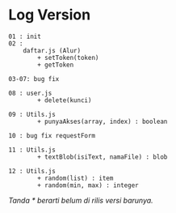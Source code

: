 # Log Version

```
01 : init
02 :
    daftar.js (Alur)
        + setToken(token)
        + getToken

03-07: bug fix        

08 : user.js
        + delete(kunci)

09 : Utils.js
        + punyaAkses(array, index) : boolean

10 : bug fix requestForm

11 : Utils.js
        + textBlob(isiText, namaFile) : blob

12 : Utils.js
        + random(list) : item
        + random(min, max) : integer
```

_Tanda * berarti belum di rilis versi barunya._